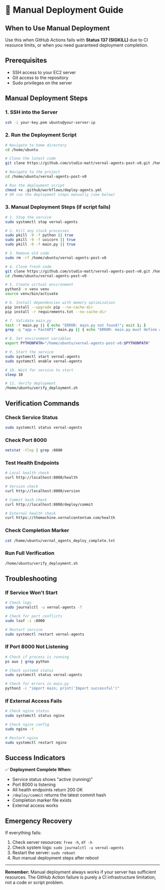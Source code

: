 # 🚀 Manual Deployment Guide

## When to Use Manual Deployment

Use this when GitHub Actions fails with **Status 137 (SIGKILL)** due to CI resource limits, or when you need guaranteed deployment completion.

## Prerequisites

- SSH access to your EC2 server
- Git access to the repository
- Sudo privileges on the server

## Manual Deployment Steps

### 1. SSH into the Server
```bash
ssh -i your-key.pem ubuntu@your-server-ip
```

### 2. Run the Deployment Script
```bash
# Navigate to home directory
cd /home/ubuntu

# Clone the latest code
git clone https://github.com/studio-matt/vernal-agents-post-v0.git /home/ubuntu/vernal-agents-post-v0

# Navigate to the project
cd /home/ubuntu/vernal-agents-post-v0

# Run the deployment script
chmod +x .github/workflows/deploy-agents.yml
# OR run the deployment steps manually (see below)
```

### 3. Manual Deployment Steps (if script fails)

```bash
# 1. Stop the service
sudo systemctl stop vernal-agents

# 2. Kill any stuck processes
sudo pkill -9 -f python || true
sudo pkill -9 -f uvicorn || true
sudo pkill -9 -f main.py || true

# 3. Remove old code
sudo rm -rf /home/ubuntu/vernal-agents-post-v0

# 4. Clone fresh code
git clone https://github.com/studio-matt/vernal-agents-post-v0.git /home/ubuntu/vernal-agents-post-v0
cd /home/ubuntu/vernal-agents-post-v0

# 5. Create virtual environment
python3 -m venv venv
source venv/bin/activate

# 6. Install dependencies with memory optimization
pip install --upgrade pip --no-cache-dir
pip install -r requirements.txt --no-cache-dir

# 7. Validate main.py
test -f main.py || { echo "ERROR: main.py not found!"; exit 1; }
grep -q "app = FastAPI" main.py || { echo "ERROR: main.py must define app = FastAPI()!"; exit 1; }

# 8. Set environment variables
export PYTHONPATH="/home/ubuntu/vernal-agents-post-v0:$PYTHONPATH"

# 9. Start the service
sudo systemctl start vernal-agents
sudo systemctl enable vernal-agents

# 10. Wait for service to start
sleep 10

# 11. Verify deployment
/home/ubuntu/verify_deployment.sh
```

## Verification Commands

### Check Service Status
```bash
sudo systemctl status vernal-agents
```

### Check Port 8000
```bash
netstat -tlnp | grep :8000
```

### Test Health Endpoints
```bash
# Local health check
curl http://localhost:8000/health

# Version check
curl http://localhost:8000/version

# Commit hash check
curl http://localhost:8000/deploy/commit

# External health check
curl https://themachine.vernalcontentum.com/health
```

### Check Completion Marker
```bash
cat /home/ubuntu/vernal_agents_deploy_complete.txt
```

### Run Full Verification
```bash
/home/ubuntu/verify_deployment.sh
```

## Troubleshooting

### If Service Won't Start
```bash
# Check logs
sudo journalctl -u vernal-agents -f

# Check for port conflicts
sudo lsof -i :8000

# Restart service
sudo systemctl restart vernal-agents
```

### If Port 8000 Not Listening
```bash
# Check if process is running
ps aux | grep python

# Check systemd status
sudo systemctl status vernal-agents

# Check for errors in main.py
python3 -c "import main; print('Import successful')"
```

### If External Access Fails
```bash
# Check nginx status
sudo systemctl status nginx

# Check nginx config
sudo nginx -t

# Restart nginx
sudo systemctl restart nginx
```

## Success Indicators

✅ **Deployment Complete When:**
- Service status shows "active (running)"
- Port 8000 is listening
- All health endpoints return 200 OK
- `/deploy/commit` returns the latest commit hash
- Completion marker file exists
- External access works

## Emergency Recovery

If everything fails:
1. Check server resources: `free -h`, `df -h`
2. Check system logs: `sudo journalctl -u vernal-agents`
3. Restart the server: `sudo reboot`
4. Run manual deployment steps after reboot

---

**Remember:** Manual deployment always works if your server has sufficient resources. The GitHub Action failure is purely a CI infrastructure limitation, not a code or script problem.
